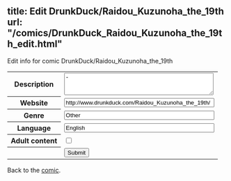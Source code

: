 title: Edit DrunkDuck/Raidou_Kuzunoha_the_19th
url: "/comics/DrunkDuck_Raidou_Kuzunoha_the_19th_edit.html"
---
Edit info for comic DrunkDuck/Raidou_Kuzunoha_the_19th

<form name="comic" action="http://gaepostmail.appspot.com/comic/" method="post">
<table class="comicinfo">
<tr>
<th>Description</th><td><textarea name="description" cols="40" rows="3">-</textarea></td>
</tr>
<tr>
<th>Website</th><td><input type="text" name="url" value="http://www.drunkduck.com/Raidou_Kuzunoha_the_19th/" size="40"/></td>
</tr>
<tr>
<th>Genre</th><td><input type="text" name="genre" value="Other" size="40"/></td>
</tr>
<tr>
<th>Language</th><td><input type="text" name="language" value="English" size="40"/></td>
</tr>
<tr>
<th>Adult content</th><td><input type="checkbox" name="adult" value="adult" /></td>
</tr>
<tr>
<th></th><td>
<input type="hidden" name="comic" value="DrunkDuck_Raidou_Kuzunoha_the_19th" />
<input type="submit" name="submit" value="Submit" />
</td>
</tr>
</table>
</form>

Back to the [comic](DrunkDuck_Raidou_Kuzunoha_the_19th.html).
